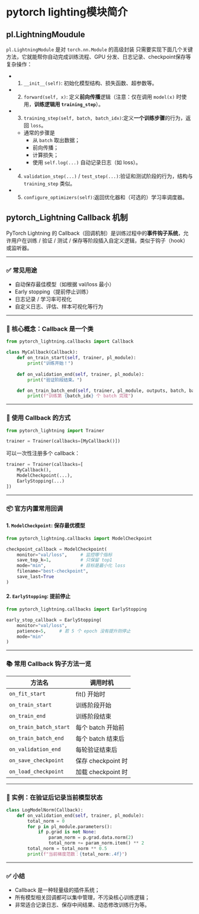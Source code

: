 # pytorch lighting模块简介

## pl.LightningMoudule 

`pl.LightningModule` 是对 `torch.nn.Module` 的高级封装
只需要实现下面几个关键方法，它就能帮你自动完成训练流程、GPU 分发、日志记录、checkpoint保存等复杂操作：

- 1. `__init__(self)`: 初始化模型结构、损失函数、超参数等。
    
- 2. `forward(self, x)`: 定义**前向传播**逻辑（注意：仅在调用 `model(x)` 时使用，**训练逻辑用 `training_step`**）。
    
- 3. `training_step(self, batch, batch_idx)`:定义**一个训练步骤**的行为，返回 `loss`。
	- 通常的步骤是
	    - 从 `batch` 取出数据；
	    - 前向传播；
	    - 计算损失；
	    - 使用 `self.log(...)` 自动记录日志（如 loss）。
        
- 4. `validation_step(...)` / `test_step(...)`:验证和测试阶段的行为，结构与 `training_step` 类似。
    
- 5. `configure_optimizers(self)`:返回优化器和（可选的）学习率调度器。

## pytorch_Lightning Callback 机制

PyTorch Lightning 的 Callback（回调机制）是训练过程中的**事件钩子系统**，允许用户在训练 / 验证 / 测试 / 保存等阶段插入自定义逻辑，类似于钩子（hook）或监听器。

---

### ✅ 常见用途

- 自动保存最佳模型（如根据 val/loss 最小）
- Early stopping（提前停止训练）
- 日志记录 / 学习率可视化
- 自定义日志、评估、样本可视化等行为

---

### 🧩 核心概念：Callback 是一个类

```python
from pytorch_lightning.callbacks import Callback

class MyCallback(Callback):
    def on_train_start(self, trainer, pl_module):
        print("训练开始！")
    
    def on_validation_end(self, trainer, pl_module):
        print("验证阶段结束。")

    def on_train_batch_end(self, trainer, pl_module, outputs, batch, batch_idx):
        print(f"训练第 {batch_idx} 个 batch 完成")
```

---

### 🧪 使用 Callback 的方式

```python
from pytorch_lightning import Trainer

trainer = Trainer(callbacks=[MyCallback()])
```

可以一次性注册多个 callback：

```python
trainer = Trainer(callbacks=[
    MyCallback(),
    ModelCheckpoint(...),
    EarlyStopping(...)
])
```

---

### 📦 官方内置常用回调

#### 1. `ModelCheckpoint`: 保存最优模型

```python
from pytorch_lightning.callbacks import ModelCheckpoint

checkpoint_callback = ModelCheckpoint(
    monitor="val/loss",     # 监控哪个指标
    save_top_k=1,           # 只保留 top1
    mode="min",             # 目标是最小化 loss
    filename="best-checkpoint",
    save_last=True
)
```

#### 2. `EarlyStopping`: 提前停止

```python
from pytorch_lightning.callbacks import EarlyStopping

early_stop_callback = EarlyStopping(
    monitor="val/loss",
    patience=5,     # 若 5 个 epoch 没有提升则停止
    mode="min"
)
```

---

### 📚 常用 Callback 钩子方法一览

| 方法名                    | 调用时机            |
| ---------------------- | --------------- |
| `on_fit_start`         | fit() 开始时       |
| `on_train_start`       | 训练阶段开始          |
| `on_train_end`         | 训练阶段结束          |
| `on_train_batch_start` | 每个 batch 开始前    |
| `on_train_batch_end`   | 每个 batch 结束后    |
| `on_validation_end`    | 每轮验证结束后         |
| `on_save_checkpoint`   | 保存 checkpoint 时 |
| `on_load_checkpoint`   | 加载 checkpoint 时 |

---

### 🎯 实例：在验证后记录当前模型状态

```python
class LogModelNorm(Callback):
    def on_validation_end(self, trainer, pl_module):
        total_norm = 0
        for p in pl_module.parameters():
            if p.grad is not None:
                param_norm = p.grad.data.norm(2)
                total_norm += param_norm.item() ** 2
        total_norm = total_norm ** 0.5
        print(f"当前梯度范数：{total_norm:.4f}")
```

---

### ✅ 小结

- Callback 是一种轻量级的插件系统；
- 所有模型相关回调都可以集中管理，不污染核心训练逻辑；
- 非常适合记录日志、保存中间结果、动态修改训练行为等。


